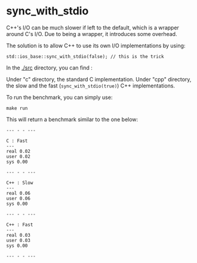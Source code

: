 # sync_with_stdio

C++'s I/O can be much slower if left to the default, which is a wrapper around C's I/O. Due to being a wrapper, it introduces some overhead.

The solution is to allow C++ to use its own I/O implementations by using:

```
std::ios_base::sync_with_stdio(false); // this is the trick
```

In the [./src](./src) directory, you can find :

Under "c" directory, the standard C implementation.
Under "cpp" directory, the slow and the fast (`sync_with_stdio(true)`) C++ implementations.

To run the benchmark, you can simply use:

```
make run
```

This will return a benchmark similar to the one below:

```
--- - - ---

C : Fast
---
real 0.02
user 0.02
sys 0.00

--- - - ---

C++ : Slow
---
real 0.06
user 0.06
sys 0.00

--- - - ---

C++ : Fast
---
real 0.03
user 0.03
sys 0.00

--- - - ---
```
